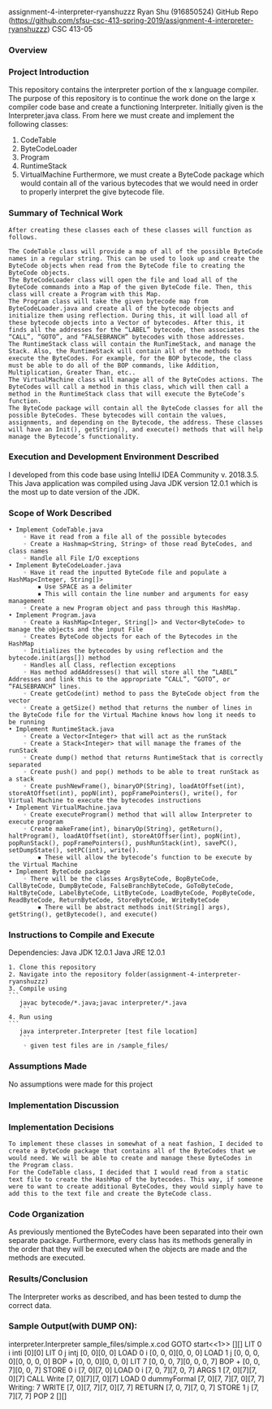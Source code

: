 assignment-4-interpreter-ryanshuzzz
Ryan Shu (916850524)
GitHub Repo
(https://github.com/sfsu-csc-413-spring-2019/assignment-4-interpreter-ryanshuzzz)
CSC 413-05

### Overview

### Project Introduction
This repository contains the interpreter portion of the x language compiler. The purpose of this repository is to continue the work done on the large x compiler code base and create a functioning Interpreter. Initially given is the Interpreter.java class. From here we must create and implement the following classes:
1. CodeTable
2. ByteCodeLoader
3. Program
4. RuntimeStack
5. VirtualMachine
Furthermore, we must create a ByteCode package which would contain all of the various bytecodes that we would need in order to properly interpret the give bytecode file.

### Summary of Technical Work
	After creating these classes each of these classes will function as follows.

	The CodeTable class will provide a map of all of the possible ByteCode names in a regular string. This can be used to look up and create the ByteCode objects when read from the ByteCode file to creating the ByteCode objects.
	The ByteCodeLoader class will open the file and load all of the ByteCode commands into a Map of the given ByteCode file. Then, this class will create a Program with this Map.
	The Program class will take the given bytecode map from ByteCodeLoader.java and create all of the bytecode objects and initialize them using reflection. During this, it will load all of these bytecode objects into a Vector of bytecodes. After this, it finds all the addresses for the “LABEL” bytecode, then associates the “CALL”, “GOTO”, and “FALSEBRANCH” bytecodes with those addresses.
	The RuntimeStack class will contain the RunTimeStack, and manage the Stack. Also, the RuntimeStack will contain all of the methods to execute the ByteCodes. For example, for the BOP bytecode, the class must be able to do all of the BOP commands, like Addition, Multiplication, Greater Than, etc..
	The VirtualMachine class will manage all of the ByteCodes actions. The ByteCodes will call a method in this class, which will then call a method in the RuntimeStack class that will execute the ByteCode’s function.
	The ByteCode package will contain all the ByteCode classes for all the possible ByteCodes. These bytecodes will contain the values, assignments, and depending on the Bytecode, the address. These classes will have an Init(), getString(), and execute() methods that will help manage the Bytecode’s functionality.

### Execution and Development Environment Described

I developed from this code base using IntelliJ IDEA Community v. 2018.3.5. This Java application was compiled using Java JDK version 12.0.1 which is the most up to date version of the JDK.

### Scope of Work Described
    • Implement CodeTable.java
        ◦ Have it read from a file all of the possible bytecodes
        ◦ Create a Hashmap<String, String> of those read ByteCodes, and class names
        ◦ Handle all File I/O exceptions
    • Implement ByteCodeLoader.java
        ◦ Have it read the inputted ByteCode file and populate a HashMap<Integer, String[]>
            ▪ Use SPACE as a delimiter
            ▪ This will contain the line number and arguments for easy management
        ◦ Create a new Program object and pass through this HashMap.
    • Implement Program.java
        ◦ Create a HashMap<Integer, String[]> and Vector<ByteCode> to manage the objects and the input File
        ◦ Creates ByteCode objects for each of the Bytecodes in the HashMap
        ◦ Initializes the bytecodes by using reflection and the bytecode.init(args[]) method
        ◦ Handles all Class, reflection exceptions
        ◦ Has method addAddresses() that will store all the “LABEL” Addresses and link this to the appropriate “CALL”, “GOTO”, or “FALSEBRANCH” lines.
        ◦ Create getCode(int) method to pass the ByteCode object from the vector
        ◦ Create a getSize() method that returns the number of lines in the ByteCode file for the Virtual Machine knows how long it needs to be running
    • Implement RuntimeStack.java
        ◦ Create a Vector<Integer> that will act as the runStack
        ◦ Create a Stack<Integer> that will manage the frames of the runStack
        ◦ Create dump() method that returns RuntimeStack that is correctly separated
        ◦ Create push() and pop() methods to be able to treat runStack as a stack
        ◦ Create pushNewFrame(), binaryOP(String), loadAtOffset(int), storeAtOffset(int), popN(int), popFramePointers(), write(), for Virtual Machine to execute the bytecodes instructions
    • Implement VirtualMachine.java
        ◦ Create executeProgram() method that will allow Interpreter to execute program
        ◦ Create makeFrame(int), binaryOp(String), getReturn(), haltProgram(), loadAtOffset(int), storeAtOffser(int), popN(int), popRunStack(), popFramePointers(), pushRunStack(int), savePC(), setDumpState(), setPC(int), write().
            ▪ These will allow the bytecode’s function to be execute by the Virtual Machine
    • Implement ByteCode package
        ◦ There will be the classes ArgsByteCode, BopByteCode, CallByteCode, DumpByteCode, FalseBranchByteCode, GoToByteCode, HaltByteCode, LabelByteCode, LitByteCode, LoadByteCode, PopByteCode, ReadByteCode, ReturnByteCode, StoreByteCode, WriteByteCode
            ▪ There will be abstract methods init(String[] args), getString(), getBytecode(), and execute()
### Instructions to Compile and Execute
Dependencies:
Java JDK 12.0.1
Java JRE 12.0.1

    1. Clone this repository
    2. Navigate into the repository folder(assignment-4-interpreter-ryanshuzzz)
    3. Compile using
    ```
       javac bytecode/*.java;javac interpreter/*.java
       ```
    4. Run using
    ```
       java interpreter.Interpreter [test file location]
       ```
        ◦ given test files are in /sample_files/

### Assumptions Made

No assumptions were made for this project

### Implementation Discussion

### Implementation Decisions
	To implement these classes in somewhat of a neat fashion, I decided to create a ByteCode package that contains all of the ByteCodes that we would need. We will be able to create and manage these ByteCodes in the Program class.
	For the CodeTable class, I decided that I would read from a static text file to create the HashMap of the bytecodes. This way, if someone were to want to create additional ByteCodes, they would simply have to add this to the text file and create the ByteCode class.

### Code Organization
As previously mentioned the ByteCodes have been separated into their own separate package. Furthermore, every class has its methods generally in the order that they will be executed when the objects are made and the methods are executed.

### Results/Conclusion
The Interpreter works as described, and has been tested to dump the correct data.

### Sample Output(with DUMP ON):
interpreter.Interpreter sample_files/simple.x.cod
GOTO start<<1>>
[][]
LIT 0 i				inti
[0][0]
LIT 0 j				intj
[0, 0][0, 0]
LOAD 0 i			<load i>
[0, 0, 0][0, 0, 0]
LOAD 1 j			<load j>
[0, 0, 0, 0][0, 0, 0, 0]
BOP +
[0, 0, 0][0, 0, 0]
LIT 7
[0, 0, 0, 7][0, 0, 0, 7]
BOP +
[0, 0, 7][0, 0, 7]
STORE 0 i
[7, 0][7, 0]
LOAD 0 i			<load i>
[7, 0, 7][7, 0, 7]
ARGS 1
[7, 0][7][7, 0][7]
CALL Write
[7, 0][7][7, 0][7]
LOAD 0 dummyFormal			<load dummyFormal>
[7, 0][7, 7][7, 0][7, 7]
Writing: 7
WRITE
[7, 0][7, 7][7, 0][7, 7]
RETURN
[7, 0, 7][7, 0, 7]
STORE 1 j
[7, 7][7, 7]
POP 2
[][]

